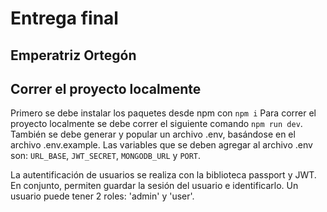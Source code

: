# Entrega final

## Emperatriz Ortegón

## Correr el proyecto localmente

Primero se debe instalar los paquetes desde npm con `npm i`
Para correr el proyecto localmente se debe correr el siguiente comando `npm run dev`.
También se debe generar y popular un archivo .env, basándose en el archivo .env.example.
Las variables que se deben agregar al archivo .env son: `URL_BASE`, `JWT_SECRET`, `MONGODB_URL` y `PORT`.

La autentificación de usuarios se realiza con la biblioteca passport y JWT. En conjunto, permiten guardar la sesión del usuario e identificarlo. Un usuario puede tener 2 roles: 'admin' y 'user'.
